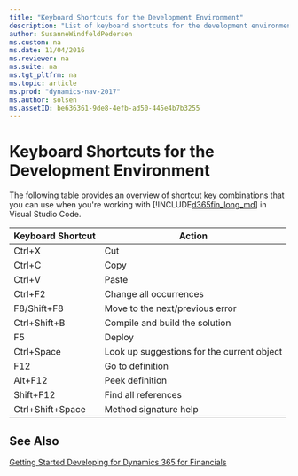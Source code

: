 ```yaml
---
title: "Keyboard Shortcuts for the Development Environment"
description: "List of keyboard shortcuts for the development environment."
author: SusanneWindfeldPedersen
ms.custom: na
ms.date: 11/04/2016
ms.reviewer: na
ms.suite: na
ms.tgt_pltfrm: na
ms.topic: article
ms.prod: "dynamics-nav-2017"
ms.author: solsen
ms.assetID: be636361-9de8-4efb-ad50-445e4b7b3255
---
```


# Keyboard Shortcuts for the Development Environment
The following table provides an overview of shortcut key combinations that you can use when you're working with [!INCLUDE[d365fin_long_md](includes/d365fin_long_md.md)] in Visual Studio Code.

|Keyboard Shortcut| Action|
|----|----|
|Ctrl+X|Cut|
|Ctrl+C|Copy|
|Ctrl+V|Paste|
|Ctrl+F2|Change all occurrences|
|F8/Shift+F8|Move to the next/previous error|
|Ctrl+Shift+B|Compile and build the solution|
|F5|Deploy|
|Ctrl+Space|Look up suggestions for the current object|
|F12|Go to definition|
|Alt+F12|Peek definition|
|Shift+F12|Find all references|
|Ctrl+Shift+Space|Method signature help|

## See Also
[Getting Started Developing for Dynamics 365 for Financials](dyn-fin-geting-started-dev-env.md)

